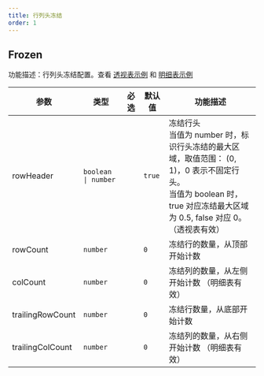 ```yaml
---
title: 行列头冻结
order: 1
---
```


## Frozen

功能描述：行列头冻结配置。查看 [透视表示例](/examples/layout/frozen/#pivot-frozen-row-header) 和 [明细表示例](/examples/layout/frozen/#table-frozen)

| 参数 | 类型 | 必选  | 默认值 | 功能描述 |
| -- | --- | --  | -- | --- |
| rowHeader | `boolean \| number` |  |   `true` | 冻结行头<br/>当值为 number 时，标识行头冻结的最大区域，取值范围： (0, 1)，0 表示不固定行头。<br/>当值为 boolean 时，true 对应冻结最大区域为 0.5, false 对应 0。<br/> （透视表有效） |
| rowCount | `number` |  |  `0`  | 冻结行的数量，从顶部开始计数|
| colCount | `number` |  |  `0`  | 冻结列的数量，从左侧开始计数 （明细表有效） |
| trailingRowCount | `number` |    | `0` | 冻结行数量，从底部开始计数|
| trailingColCount | `number` |   | `0` | 冻结列的数量，从右侧开始计数 （明细表有效） |
